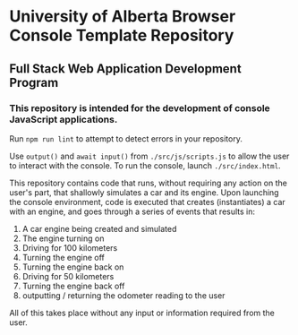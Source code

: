 # University of Alberta Browser Console Template Repository
## Full Stack Web Application Development Program
### This repository is intended for the development of console JavaScript applications.

Run `npm run lint` to attempt to detect errors in your repository.

Use `output()` and `await input()` from `./src/js/scripts.js` to allow the user to interact with the console.
To run the console, launch `./src/index.html`.

This repository contains code that runs, without requiring any action on the user's part, that shallowly simulates a car and its engine. Upon launching the console environment, code is executed that creates (instantiates) a car with an engine, and goes through a series of events that results in:

1. A car engine being created and simulated
2. The engine turning on 
3. Driving for 100 kilometers 
4. Turning the engine off
5. Turning the engine back on 
6. Driving for 50 kilometers 
7. Turning the engine back off
8. outputting / returning the odometer reading to the user 


All of this takes place without any input or information required from the user. 